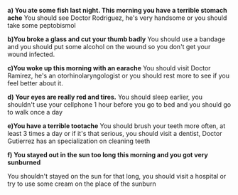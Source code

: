 **a) You ate some fish last night. This morning you have a terrible stomach ache**
You should see Doctor Rodriguez, he's very handsome or you should take some peptobismol

**b)You broke a glass and cut your thumb badly**
You should use a bandage and you should put some alcohol on the wound so you don't get your wound infected.

**c)You woke up this morning with an earache**
You should visit Doctor Ramirez, he's an otorhinolaryngologist or you  should rest more to see if you feel better about it.

**d) Your eyes are really red and tires.**
You should sleep earlier, you shouldn't use your cellphone 1 hour before you go to bed and you should go to walk once a day

**e)You have a terrible tootache**
You should brush your teeth more often, at least 3 times a day or if it's that serious, you should visit a dentist, Doctor Gutierrez has an specialization on cleaning teeth

**f) You stayed out in the sun too long this morning and you got very sunburned**

You shouldn't stayed on the sun for that long, you should visit a hospital or try to use some cream on the place of the sunburn